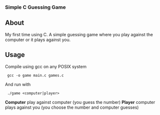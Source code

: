 ### Simple C Guessing Game

## About

My first time using C. A simple guessing game
where you play against the computer or it plays against you.

## Usage

Compile using gcc on any POSIX system

` gcc -o game main.c games.c`

And run with

` ./game <computer|player>`

**Computer** play against computer (you guess the number)
**Player** computer plays against you (you choose the number and computer guesses)
